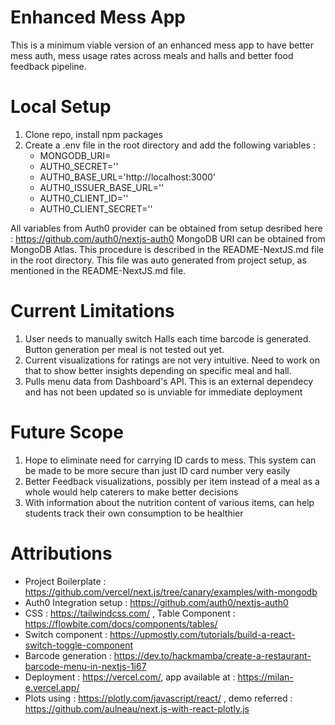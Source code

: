 # Enhanced Mess App
This is a minimum viable version of an enhanced mess app to have better mess auth, mess usage rates across meals and halls and better food feedback pipeline.

# Local Setup
1. Clone repo, install npm packages
2. Create a .env file in the root directory and add the following variables :
    * MONGODB_URI=
    * AUTH0_SECRET=''
    * AUTH0_BASE_URL='http://localhost:3000'
    * AUTH0_ISSUER_BASE_URL=''
    * AUTH0_CLIENT_ID=''
    * AUTH0_CLIENT_SECRET=''

All variables from Auth0 provider can be obtained from setup desribed here : https://github.com/auth0/nextjs-auth0
MongoDB URI can be obtained from MongoDB Atlas. This procedure is described in the README-NextJS.md file in the root directory.
This file was auto generated from project setup, as mentioned in the README-NextJS.md file.

# Current Limitations 
1. User needs to manually switch Halls each time barcode is generated. Button generation per meal is not tested out yet.
2. Current visualizations for ratings are not very intuitive. Need to work on that to show better insights depending on specific meal and hall.
3. Pulls menu data from Dashboard's API. This is an external dependecy and has not been updated so is unviable for immediate deployment

# Future Scope 
1. Hope to eliminate need for carrying ID cards to mess. This system can be made to be more secure than just ID card number very easily
2. Better Feedback visualizations, possibly per item instead of a meal as a whole would help caterers to make better decisions
3. With information about the nutrition content of various items, can help students track their own consumption to be healthier

# Attributions
* Project Boilerplate : https://github.com/vercel/next.js/tree/canary/examples/with-mongodb
* Auth0 Integration setup : https://github.com/auth0/nextjs-auth0
* CSS : https://tailwindcss.com/ , Table Component : https://flowbite.com/docs/components/tables/
* Switch component : https://upmostly.com/tutorials/build-a-react-switch-toggle-component
* Barcode generation : https://dev.to/hackmamba/create-a-restaurant-barcode-menu-in-nextjs-1i67
* Deployment : https://vercel.com/, app available at : https://milan-e.vercel.app/
* Plots using : https://plotly.com/javascript/react/ , demo referred : https://github.com/aulneau/next.js-with-react-plotly.js
